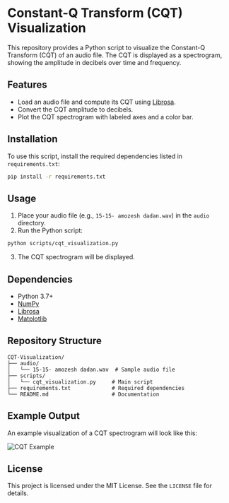 # Constant-Q Transform (CQT) Visualization

This repository provides a Python script to visualize the Constant-Q Transform (CQT) of an audio file. The CQT is displayed as a spectrogram, showing the amplitude in decibels over time and frequency.

## Features
- Load an audio file and compute its CQT using [Librosa](https://librosa.org/).
- Convert the CQT amplitude to decibels.
- Plot the CQT spectrogram with labeled axes and a color bar.

## Installation
To use this script, install the required dependencies listed in `requirements.txt`:

```bash
pip install -r requirements.txt
```

## Usage
1. Place your audio file (e.g., `15-15- amozesh dadan.wav`) in the `audio` directory.
2. Run the Python script:

```bash
python scripts/cqt_visualization.py
```

3. The CQT spectrogram will be displayed.

## Dependencies
- Python 3.7+
- [NumPy](https://numpy.org/)
- [Librosa](https://librosa.org/)
- [Matplotlib](https://matplotlib.org/)

## Repository Structure
```
CQT-Visualization/
├── audio/
│   └── 15-15- amozesh dadan.wav  # Sample audio file
├── scripts/
│   └── cqt_visualization.py     # Main script
├── requirements.txt             # Required dependencies
└── README.md                    # Documentation
```

## Example Output
An example visualization of a CQT spectrogram will look like this:

![CQT Example](example_output.png)

## License
This project is licensed under the MIT License. See the `LICENSE` file for details.
